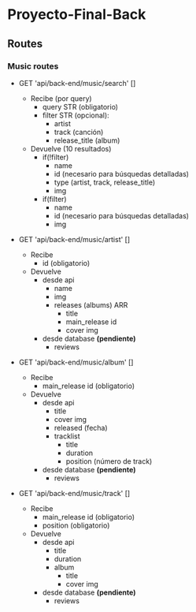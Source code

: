 # Proyecto-Final-Back

## Routes

### Music routes

- GET 'api/back-end/music/search' []

  - Recibe (por query)
    - query STR (obligatorio)
    - filter STR (opcional):
      - artist
      - track (canción)
      - release_title (album)
  - Devuelve (10 resultados)
    - if(!filter)
      - name
      - id (necesario para búsquedas detalladas)
      - type (artist, track, release_title)
      - img
    - if(filter)
      - name
      - id (necesario para búsquedas detalladas)
      - img

- GET 'api/back-end/music/artist' []

  - Recibe
    - id (obligatorio)
  - Devuelve
    - desde api
      - name
      - img
      - releases (albums) ARR
        - title
        - main_release id
        - cover img
    - desde database **(pendiente)**
      - reviews

- GET 'api/back-end/music/album' []

  - Recibe
    - main_release id (obligatorio)
  - Devuelve
    - desde api
      - title
      - cover img
      - released (fecha)
      - tracklist
        - title
        - duration
        - position (número de track)
    - desde database **(pendiente)**
      - reviews

- GET 'api/back-end/music/track' []
  - Recibe
    - main_release id (obligatorio)
    - position (obligatorio)
  - Devuelve
    - desde api
      - title
      - duration
      - album
        - title
        - cover img
    - desde database **(pendiente)**
      - reviews
